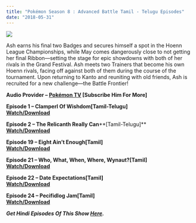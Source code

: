 ```yaml
---
title: "Pokémon Season 8 : Advanced Battle Tamil - Telugu Episodes"
date: "2018-05-31"
---
```


[![](https://2.bp.blogspot.com/-MT__127T-5g/WvBxBtpxKsI/AAAAAAAABjQ/eufH19edudcg6XBHbIX494FD9NPii57wACLcBGAs/s320/e958024778704bc317c3afb5144183ac1.jpg)](https://2.bp.blogspot.com/-MT__127T-5g/WvBxBtpxKsI/AAAAAAAABjQ/eufH19edudcg6XBHbIX494FD9NPii57wACLcBGAs/s1600/e958024778704bc317c3afb5144183ac1.jpg)

Ash earns his final two Badges and secures himself a spot in the Hoenn League Championships, while May comes dangerously close to not getting her final Ribbon—setting the stage for epic showdowns with both of her rivals in the Grand Festival. Ash meets two Trainers that become his own Hoenn rivals, facing off against both of them during the course of the tournament. Upon returning to Kanto and reuniting with old friends, Ash is recruited for a new challenge—the Battle Frontier!  

**Audio Provider – [Pokémon TV](https://goo.gl/Yb6rKt) \[Subscribe Him For More\]**

  
  

**Episode 1 – Clamperl Of Wishdom\[Tamil-Telugu\]**  
**[Watch/Download](http://destyy.com/wDkUcl)**

**Episode 2 – The Relicanth Really Can****\[Tamil-Telugu\]**  
**[Watch/Download](http://destyy.com/wDkUBk)**  
  
**Episode 19 – Eight Ain’t Enough\[Tamil\]**  
**[Watch/Download](http://ceesty.com/wGaJSx)**  
  
**Episode 21 – Who, What, When, Where, Wynaut?\[Tamil\]**  
**[Watch/Download](http://ceesty.com/wGjWqH)**  
  
**Episode 22 – Date Expectations\[Tamil\]**  
**[Watch/Download](http://corneey.com/wGv8uE)**  
  
**Episode 24 – Pecifidlog Jam\[Tamil\]**  
**[Watch/Download](http://gestyy.com/wHflzk)**  
  

_**Get Hindi Episodes Of This Show [Here](https://goo.gl/RqmvrA).**_
